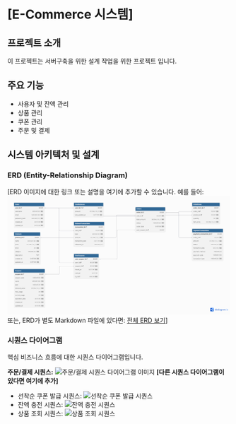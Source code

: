 # [E-Commerce 시스템]

## 프로젝트 소개

이 프로젝트는 서버구축을 위한 설계 작업을 위한 프로젝트 입니다.

## 주요 기능

* 사용자 및 잔액 관리
* 상품 관리
* 쿠폰 관리
* 주문 및 결제

## 시스템 아키텍처 및 설계

### ERD (Entity-Relationship Diagram)

[ERD 이미지에 대한 링크 또는 설명을 여기에 추가할 수 있습니다. 예를 들어:
![ERD 다이어그램](docs/erd/e-commerce-erd.png)
또는, ERD가 별도 Markdown 파일에 있다면: [전체 ERD 보기](docs/erd/e-commerce-erd.md)]

### 시퀀스 다이어그램

핵심 비즈니스 흐름에 대한 시퀀스 다이어그램입니다.

**주문/결제 시퀀스:**
![주문/결제 시퀀스 다이어그램 이미지](docs/sequence-diagrams/주문_결제_시퀀스다이어그램.png)
**[다른 시퀀스 다이어그램이 있다면 여기에 추가]**
* 선착순 쿠폰 발급 시퀀스: ![선착순 쿠폰 발급 시퀀스](docs/sequence-diagrams/선착순쿠폰_발급_시퀀스다이어그램.png)
* 잔액 충전 시퀀스: ![잔액 충전 시퀀스](docs/sequence-diagrams/잔액_충전_시퀀스다이어그램.png)
* 상품 조회 시퀀스: ![상품 조회 시퀀스](docs/sequence-diagrams/상품_조회_시퀀스다이어그램.png)
